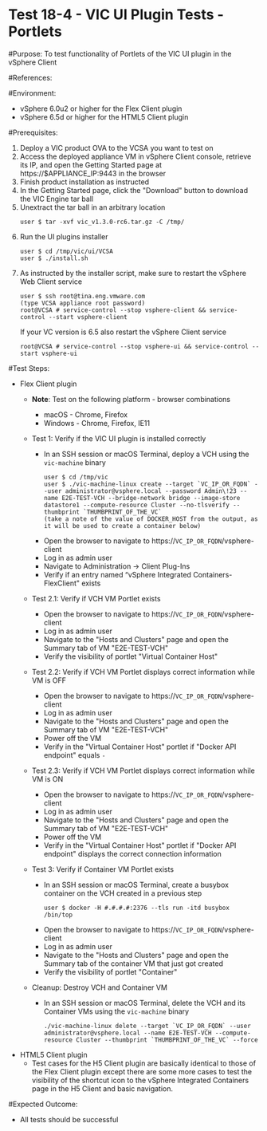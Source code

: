 Test 18-4 - VIC UI Plugin Tests - Portlets
======

#Purpose:
To test functionality of Portlets of the VIC UI plugin in the vSphere Client

#References:

#Environment:
* vSphere 6.0u2 or higher for the Flex Client plugin
* vSphere 6.5d or higher for the HTML5 Client plugin

#Prerequisites:
1. Deploy a VIC product OVA to the VCSA you want to test on
2. Access the deployed appliance VM in vSphere Client console, retrieve its IP, and open the Getting Started page at https://$APPLIANCE_IP:9443 in the browser
3. Finish product installation as instructed
4. In the Getting Started page, click the "Download" button to download the VIC Engine tar ball
5. Unextract the tar ball in an arbitrary location
    ```
    user $ tar -xvf vic_v1.3.0-rc6.tar.gz -C /tmp/
    ```
6. Run the UI plugins installer
    ```
    user $ cd /tmp/vic/ui/VCSA
    user $ ./install.sh
    ```
7. As instructed by the installer script, make sure to restart the vSphere Web Client service
    ```
    user $ ssh root@tina.eng.vmware.com
    (type VCSA appliance root password)
    root@VCSA # service-control --stop vsphere-client && service-control --start vsphere-client
    ```
    If your VC version is 6.5 also restart the vSphere Client service
    ```
    root@VCSA # service-control --stop vsphere-ui && service-control --start vsphere-ui
    ```

#Test Steps:
- Flex Client plugin
  - **Note**: Test on the following platform - browser combinations
    - macOS - Chrome, Firefox
    - Windows - Chrome, Firefox, IE11
  - Test 1: Verify if the VIC UI plugin is installed correctly
    - In an SSH session or macOS Terminal, deploy a VCH using the `vic-machine` binary
      ```
      user $ cd /tmp/vic
      user $ ./vic-machine-linux create --target `VC_IP_OR_FQDN` --user administrator@vsphere.local --password Admin\!23 --name E2E-TEST-VCH --bridge-network bridge --image-store datastore1 --compute-resource Cluster --no-tlsverify --thumbprint `THUMBPRINT_OF_THE_VC`
      (take a note of the value of DOCKER_HOST from the output, as it will be used to create a container below)
      ```
    - Open the browser to navigate to https://`VC_IP_OR_FQDN`/vsphere-client
    - Log in as admin user
    - Navigate to Administration -> Client Plug-Ins
    - Verify if an entry named “vSphere Integrated Containers-FlexClient" exists

  - Test 2.1: Verify if VCH VM Portlet exists
    - Open the browser to navigate to https://`VC_IP_OR_FQDN`/vsphere-client
    - Log in as admin user
    - Navigate to the "Hosts and Clusters" page and open the Summary tab of VM "E2E-TEST-VCH"
    - Verify the visibility of portlet "Virtual Container Host"

  - Test 2.2: Verify if VCH VM Portlet displays correct information while VM is OFF
    - Open the browser to navigate to https://`VC_IP_OR_FQDN`/vsphere-client
    - Log in as admin user
    - Navigate to the "Hosts and Clusters" page and open the Summary tab of VM "E2E-TEST-VCH"
    - Power off the VM
    - Verify in the "Virtual Container Host" portlet if "Docker API endpoint" equals `-`

  - Test 2.3: Verify if VCH VM Portlet displays correct information while VM is ON
    - Open the browser to navigate to https://`VC_IP_OR_FQDN`/vsphere-client
    - Log in as admin user
    - Navigate to the "Hosts and Clusters" page and open the Summary tab of VM "E2E-TEST-VCH"
    - Power off the VM
    - Verify in the "Virtual Container Host" portlet if "Docker API endpoint" displays the correct connection information

  - Test 3: Verify if Container VM Portlet exists
    - In an SSH session or macOS Terminal, create a busybox container on the VCH created in a previous step
      ```
      user $ docker -H #.#.#.#:2376 --tls run -itd busybox /bin/top
      ```
    - Open the browser to navigate to https://`VC_IP_OR_FQDN`/vsphere-client
    - Log in as admin user
    - Navigate to the "Hosts and Clusters" page and open the Summary tab of the container VM that just got created
    - Verify the visibility of portlet "Container"

  - Cleanup: Destroy VCH and Container VM
    - In an SSH session or macOS Terminal, delete the VCH and its Container VMs using the `vic-machine` binary
      ```
      ./vic-machine-linux delete --target `VC_IP_OR_FQDN` --user administrator@vsphere.local --name E2E-TEST-VCH --compute-resource Cluster --thumbprint `THUMBPRINT_OF_THE_VC` --force
      ```
- HTML5 Client plugin
  - Test cases for the H5 Client plugin are basically identical to those of the Flex Client plugin except there are some more cases to test the visibility of the shortcut icon to the vSphere Integrated Containers page in the H5 Client and basic navigation.


#Expected Outcome:
* All tests should be successful
